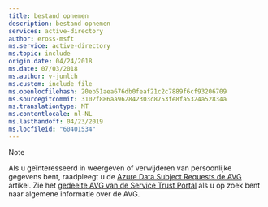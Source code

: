 ```yaml
---
title: bestand opnemen
description: bestand opnemen
services: active-directory
author: eross-msft
ms.service: active-directory
ms.topic: include
origin.date: 04/24/2018
ms.date: 07/03/2018
ms.author: v-junlch
ms.custom: include file
ms.openlocfilehash: 20eb51aea676db0feaf21c2c7889f6cf93206709
ms.sourcegitcommit: 3102f886aa962842303c8753fe8fa5324a52834a
ms.translationtype: MT
ms.contentlocale: nl-NL
ms.lasthandoff: 04/23/2019
ms.locfileid: "60401534"
---
```

>[!Note] 
>Als u geïnteresseerd in weergeven of verwijderen van persoonlijke gegevens bent, raadpleegt u de [Azure Data Subject Requests de AVG](https://docs.microsoft.com/microsoft-365/compliance/gdpr-dsr-azure) artikel. Zie het [gedeelte AVG van de Service Trust Portal](https://servicetrust.microsoft.com/ViewPage/GDPRGetStarted) als u op zoek bent naar algemene informatie over de AVG.

